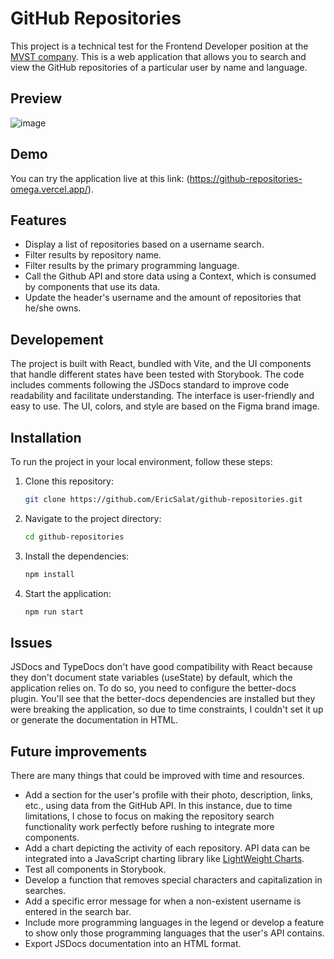 # GitHub Repositories

This project is a technical test for the Frontend Developer position at the [MVST company](https://www.mvst.co/home). This is a web application that allows you to search and view the GitHub repositories of a particular user by name and language.

## Preview

![image](https://github.com/EricSalat/github-repositories/assets/70376693/987ebf4f-329b-43e3-8a57-b2426ada7298)

## Demo

You can try the application live at this link: (https://github-repositories-omega.vercel.app/).

## Features

- Display a list of repositories based on a username search.
- Filter results by repository name.
- Filter results by the primary programming language.
- Call the Github API and store data using a Context, which is consumed by components that use its data.
- Update the header's username and the amount of repositories that he/she owns.

## Developement

The project is built with React, bundled with Vite, and the UI components that handle different states have been tested with Storybook.
The code includes comments following the JSDocs standard to improve code readability and facilitate understanding. The interface is user-friendly and easy to use. The UI, colors, and style are based on the Figma brand image.

## Installation

To run the project in your local environment, follow these steps:

1. Clone this repository:

   ```bash
   git clone https://github.com/EricSalat/github-repositories.git

2. Navigate to the project directory:

   ```bash
   cd github-repositories
   ```

3. Install the dependencies:

   ```bash
   npm install
   ```

3. Start the application:

   ```bash
   npm run start
   ```

## Issues

JSDocs and TypeDocs don't have good compatibility with React because they don't document state variables (useState) by default, which the application relies on. To do so, you need to configure the better-docs plugin. You'll see that the better-docs dependencies are installed but they were breaking the application, so due to time constraints, I couldn't set it up or generate the documentation in HTML.

## Future improvements

There are many things that could be improved with time and resources.

- Add a section for the user's profile with their photo, description, links, etc., using data from the GitHub API. In this instance, due to time limitations, I chose to focus on making the repository search functionality work perfectly before rushing to integrate more components.
- Add a chart depicting the activity of each repository. API data can be integrated into a JavaScript charting library like [LightWeight Charts](https://www.tradingview.com/lightweight-charts/).
- Test all components in Storybook.
- Develop a function that removes special characters and capitalization in searches.
- Add a specific error message for when a non-existent username is entered in the search bar.
- Include more programming languages in the legend or develop a feature to show only those programming languages that the user's API contains.
- Export JSDocs documentation into an HTML format.
